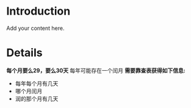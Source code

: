 # Introduction #

Add your content here.


# Details #

**每个月要么29，要么30天** 每年可能存在一个闰月
**需要靠查表获得如下信息:**

  * 每年每个月有几天
  * 哪个月闰月
  * 润的那个月有几天
